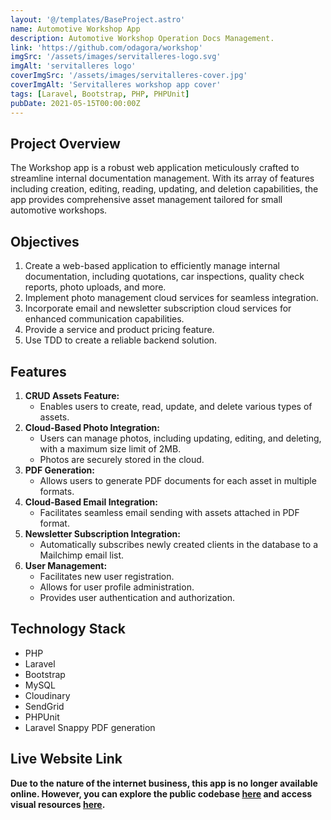 ```yaml
---
layout: '@/templates/BaseProject.astro'
name: Automotive Workshop App
description: Automotive Workshop Operation Docs Management.
link: 'https://github.com/odagora/workshop'
imgSrc: '/assets/images/servitalleres-logo.svg'
imgAlt: 'servitalleres logo'
coverImgSrc: '/assets/images/servitalleres-cover.jpg'
coverImgAlt: 'Servitalleres workshop app cover'
tags: [Laravel, Bootstrap, PHP, PHPUnit]
pubDate: 2021-05-15T00:00:00Z
---
```


## Project Overview

The Workshop app is a robust web application meticulously crafted to streamline internal documentation management. With its array of features including creation, editing, reading, updating, and deletion capabilities, the app provides comprehensive asset management tailored for small automotive workshops.

## Objectives

1. Create a web-based application to efficiently manage internal documentation, including quotations, car inspections, quality check reports, photo uploads, and more.
2. Implement photo management cloud services for seamless integration.
3. Incorporate email and newsletter subscription cloud services for enhanced communication capabilities.
4. Provide a service and product pricing feature.
5. Use TDD to create a reliable backend solution.

## Features

1. **CRUD Assets Feature:**
    - Enables users to create, read, update, and delete various types of assets.
2. **Cloud-Based Photo Integration:**
    - Users can manage photos, including updating, editing, and deleting, with a maximum size limit of 2MB.
    - Photos are securely stored in the cloud.
3. **PDF Generation:**
    - Allows users to generate PDF documents for each asset in multiple formats.
4. **Cloud-Based Email Integration:**
    - Facilitates seamless email sending with assets attached in PDF format.
5. **Newsletter Subscription Integration:**
    - Automatically subscribes newly created clients in the database to a Mailchimp email list.
6. **User Management:**
    - Facilitates new user registration.
    - Allows for user profile administration.
    - Provides user authentication and authorization.

## Technology Stack

- PHP
- Laravel
- Bootstrap
- MySQL
- Cloudinary
- SendGrid
- PHPUnit
- Laravel Snappy PDF generation

## Live Website Link

**Due to the nature of the internet business, this app is no longer available online. However, you can explore the public codebase [here](https://github.com/odagora/workshop) and access visual resources [here](https://bit.ly/3I7asBg).**